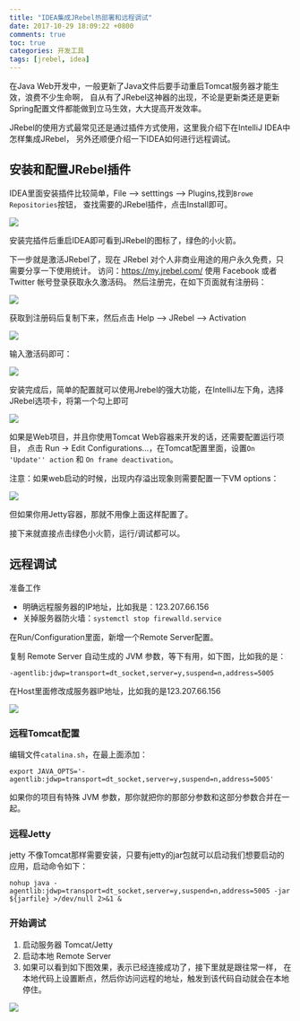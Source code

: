 ```yaml
---
title: "IDEA集成JRebel热部署和远程调试"
date: 2017-10-29 18:09:22 +0800
comments: true
toc: true
categories: 开发工具
tags: [jrebel, idea]
---
```


在Java Web开发中，一般更新了Java文件后要手动重启Tomcat服务器才能生效，浪费不少生命啊，
自从有了JRebel这神器的出现，不论是更新类还是更新Spring配置文件都能做到立马生效，大大提高开发效率。

JRebel的使用方式最常见还是通过插件方式使用，这里我介绍下在IntelliJ IDEA中怎样集成JRebel，
另外还顺便介绍一下IDEA如何进行远程调试。<!--more-->

## 安装和配置JRebel插件

IDEA里面安装插件比较简单，File --> setttings --> Plugins,找到`Browe Repositories`按钮，
查找需要的JRebel插件，点击Install即可。

![](https://xnstatic-1253397658.file.myqcloud.com/jrebel01.png)

安装完插件后重启IDEA即可看到JRebel的图标了，绿色的小火箭。

下一步就是激活JRebel了，现在 JRebel 对个人非商业用途的用户永久免费，只需要分享一下使用统计。
访问：https://my.jrebel.com/ 使用 Facebook 或者 Twitter 帐号登录获取永久激活码。
然后注册完，在如下页面就有注册码：

![](https://xnstatic-1253397658.file.myqcloud.com/jrebel02.png)

获取到注册码后复制下来，然后点击 Help --> JRebel --> Activation

![](https://xnstatic-1253397658.file.myqcloud.com/jrebel03.png)

输入激活码即可：

![](https://xnstatic-1253397658.file.myqcloud.com/jrebel04.png)

安装完成后，简单的配置就可以使用Jrebel的强大功能，在IntelliJ左下角，选择JRebel选项卡，将第一个勾上即可

![](https://xnstatic-1253397658.file.myqcloud.com/jrebel05.png)

如果是Web项目，并且你使用Tomcat Web容器来开发的话，还需要配置运行项目，
点击 Run -> Edit Configurations...，在Tomcat配置里面，设置`On 'Update'' action` 和 `On frame deactivation`。

注意：如果web启动的时候，出现内存溢出现象则需要配置一下VM options：

![](https://xnstatic-1253397658.file.myqcloud.com/jrebel06.png)

但如果你用Jetty容器，那就不用像上面这样配置了。

接下来就直接点击绿色小火箭，运行/调试都可以。

## 远程调试

准备工作

* 明确远程服务器的IP地址，比如我是：123.207.66.156
* 关掉服务器防火墙：`systemctl stop firewalld.service`

在Run/Configuration里面，新增一个Remote Server配置。

复制 Remote Server 自动生成的 JVM 参数，等下有用，如下图，比如我的是：
```
-agentlib:jdwp=transport=dt_socket,server=y,suspend=n,address=5005
```

在Host里面修改成服务器IP地址，比如我的是123.207.66.156

![](https://xnstatic-1253397658.file.myqcloud.com/jrebel09.png)


### 远程Tomcat配置

编辑文件`catalina.sh`，在最上面添加：
```
export JAVA_OPTS='-agentlib:jdwp=transport=dt_socket,server=y,suspend=n,address=5005'
```

如果你的项目有特殊 JVM 参数，那你就把你的那部分参数和这部分参数合并在一起。

### 远程Jetty

jetty 不像Tomcat那样需要安装，只要有jetty的jar包就可以启动我们想要启动的应用，启动命令如下：
```
nohup java -agentlib:jdwp=transport=dt_socket,server=y,suspend=n,address=5005 -jar ${jarfile} >/dev/null 2>&1 &
```

### 开始调试

1. 启动服务器 Tomcat/Jetty
2. 启动本地 Remote Server
3. 如果可以看到如下图效果，表示已经连接成功了，接下里就是跟往常一样，
在本地代码上设置断点，然后你访问远程的地址，触发到该代码自动就会在本地停住。

![](https://xnstatic-1253397658.file.myqcloud.com/jrebel10.png)

